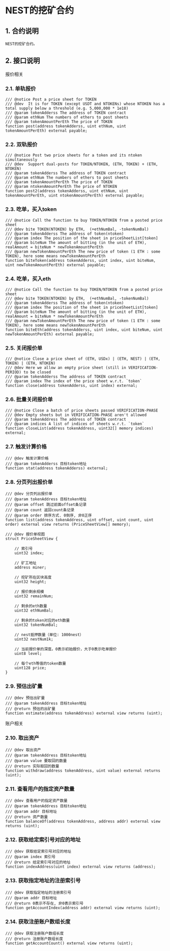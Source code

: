 # NEST的挖矿合约

## 1. 合约说明
    NEST的挖矿合约。

## 2. 接口说明

报价相关

### 2.1. 单轨报价
    
    /// @notice Post a price sheet for TOKEN
    /// @dev  It is for TOKEN (except USDT and NTOKENs) whose NTOKEN has a total supply below a threshold (e.g. 5,000,000 * 1e18)
    /// @param tokenAdderss The address of TOKEN contract
    /// @param ethNum The numbers of ethers to post sheets
    /// @param tokenAmountPerEth The price of TOKEN
    function post(address tokenAdderss, uint ethNum, uint tokenAmountPerEth) external payable;

### 2.2. 双轨报价

    /// @notice Post two price sheets for a token and its ntoken simultaneously 
    /// @dev  Support dual-posts for TOKEN/NTOKEN, (ETH, TOKEN) + (ETH, NTOKEN)
    /// @param tokenAdderss The address of TOKEN contract
    /// @param ethNum The numbers of ethers to post sheets
    /// @param tokenAmountPerEth The price of TOKEN
    /// @param ntokenAmountPerEth The price of NTOKEN
    function post2(address tokenAdderss, uint ethNum, uint tokenAmountPerEth, uint ntokenAmountPerEth) external payable;

### 2.3. 吃单，买入token

    /// @notice Call the function to buy TOKEN/NTOKEN from a posted price sheet
    /// @dev bite TOKEN(NTOKEN) by ETH,  (+ethNumBal, -tokenNumBal)
    /// @param tokenAdderss The address of token(ntoken)
    /// @param index The position of the sheet in priceSheetList[token]
    /// @param biteNum The amount of bitting (in the unit of ETH), realAmount = biteNum * newTokenAmountPerEth
    /// @param newTokenAmountPerEth The new price of token (1 ETH : some TOKEN), here some means newTokenAmountPerEth
    function biteToken(address tokenAdderss, uint index, uint biteNum, uint newTokenAmountPerEth) external payable;

### 2.4. 吃单，买入eth

    /// @notice Call the function to buy TOKEN/NTOKEN from a posted price sheet
    /// @dev bite TOKEN(NTOKEN) by ETH,  (+ethNumBal, -tokenNumBal)
    /// @param tokenAdderss The address of token(ntoken)
    /// @param index The position of the sheet in priceSheetList[token]
    /// @param biteNum The amount of bitting (in the unit of ETH), realAmount = biteNum * newTokenAmountPerEth
    /// @param newTokenAmountPerEth The new price of token (1 ETH : some TOKEN), here some means newTokenAmountPerEth
    function biteEth(address tokenAdderss, uint index, uint biteNum, uint newTokenAmountPerEth) external payable;

### 2.5. 关闭报价单

    /// @notice Close a price sheet of (ETH, USDx) | (ETH, NEST) | (ETH, TOKEN) | (ETH, NTOKEN)
    /// @dev Here we allow an empty price sheet (still in VERIFICATION-PERIOD) to be closed 
    /// @param tokenAdderss The address of TOKEN contract
    /// @param index The index of the price sheet w.r.t. `token`
    function close(address tokenAdderss, uint index) external;

### 2.6. 批量关闭报价单

    /// @notice Close a batch of price sheets passed VERIFICATION-PHASE
    /// @dev Empty sheets but in VERIFICATION-PHASE aren't allowed
    /// @param tokenAddress The address of TOKEN contract
    /// @param indices A list of indices of sheets w.r.t. `token`
    function closeList(address tokenAddress, uint32[] memory indices) external; 

### 2.7. 触发计算价格

    /// @dev 触发计算价格
    /// @param tokenAdderss 目标token地址
    function stat(address tokenAdderss) external;

### 2.8. 分页列出报价单

    /// @dev 分页列出报价单
    /// @param tokenAddress 目标token地址
    /// @param offset 跳过前面offset条记录
    /// @param count 返回count条记录
    /// @param order 排序方式. 0倒序, 非0正序
    function list(address tokenAddress, uint offset, uint count, uint order) external view returns (PriceSheetView[] memory);

    /// @dev 报价单视图
    struct PriceSheetView {
        
        // 索引号
        uint32 index;

        // 矿工地址
        address miner;

        // 挖矿所在区块高度
        uint32 height;

        // 报价剩余规模
        uint32 remainNum;

        // 剩余的eth数量
        uint32 ethNumBal;

        // 剩余的token对应的eth数量
        uint32 tokenNumBal;

        // nest抵押数量（单位: 1000nest）
        uint32 nestNum1k;

        // 当前报价单的深度。0表示初始报价，大于0表示吃单报价
        uint8 level;

        // 每个eth等值的token数量
        uint128 price;
    }
    
### 2.9. 预估出矿量

    /// @dev 预估出矿量
    /// @param tokenAddress 目标token地址
    /// @return 预估的出矿量
    function estimate(address tokenAddress) external view returns (uint);

账户相关

### 2.10. 取出资产

    /// @dev 取出资产
    /// @param tokenAddress 目标token地址
    /// @param value 要取回的数量
    /// @return 实际取回的数量
    function withdraw(address tokenAddress, uint value) external returns (uint);

### 2.11. 查看用户的指定资产数量

    /// @dev 查看用户的指定资产数量
    /// @param tokenAddress 目标token地址
    /// @param addr 目标地址
    /// @return 资产数量
    function balanceOf(address tokenAddress, address addr) external view returns (uint);

### 2.12. 获取给定索引号对应的地址

    /// @dev 获取给定索引号对应的地址
    /// @param index 索引号
    /// @return 给定索引号对应的地址
    function indexAddress(uint index) external view returns (address);

### 2.13. 获取指定地址的注册索引号

    /// @dev 获取指定地址的注册索引号
    /// @param addr 目标地址
    /// @return 0表示不存在, 非0表示索引号
    function getAccountIndex(address addr) external view returns (uint);

### 2.14. 获取注册账户数组长度

    /// @dev 获取注册账户数组长度
    /// @return 注册账户数组长度
    function getAccountCount() external view returns (uint);